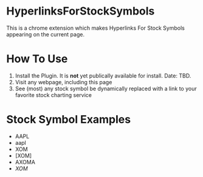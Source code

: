 # HyperlinksForStockSymbols
This is a chrome extension which makes Hyperlinks For Stock Symbols appearing on the current page.

# How To Use
1. Install the Plugin. It is **not** yet publically available for install. Date: TBD.
2. Visit any webpage, including this page
3. See (most) any stock symbol be dynamically replaced with a link to your favorite stock charting service

# Stock Symbol Examples
* AAPL
* aapl
* XOM
* [XOM]
* AXOMA
* _XOM_

